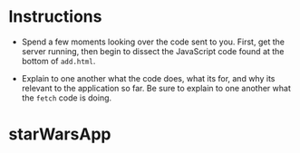 # **Instructions**

* Spend a few moments looking over the code sent to you. First, get the server running, then begin to dissect the JavaScript code found at the bottom of `add.html`.

* Explain to one another what the code does, what its for, and why its relevant to the application so far. Be sure to explain to one another what the `fetch` code is doing.
# starWarsApp
